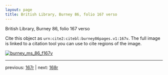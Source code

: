 ```yaml
---
layout: page
title: British Library, Burney 86, folio 167 verso
---
```


British Library, Burney 86, folio 167 verso

Cite this object as `urn:cite2:citebl:burney86pages.v1:167v`.  The full image is linked to a citation tool you can use to cite regions of the image.

[![burney_ms_86_f167v](http://www.homermultitext.org/iipsrv?IIIF=/project/homer/pyramidal/deepzoom/citebl/burney86imgs/v1/burney_ms_86_f167v.tif/full/800,/0/default.jpg)](http://www.homermultitext.org/ict2/?urn=urn:cite2:citebl:burney86imgs.v1:burney_ms_86_f167v) 

---

previous:  [167r](../167r/) | next: [168r](../168r/)